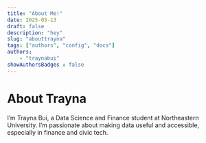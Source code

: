 ```yaml
---
title: "About Me!"
date: 2025-05-13
draft: false 
description: "hey"
slug: "abouttrayna"
tags: ["authors", "config", "docs"]
authors: 
    - "traynabui"
showAuthorsBadges : false
---
```

# About Trayna
I’m Trayna Bui, a Data Science and Finance student at Northeastern University. I’m passionate about making data useful and accessible, especially in finance and civic tech. 